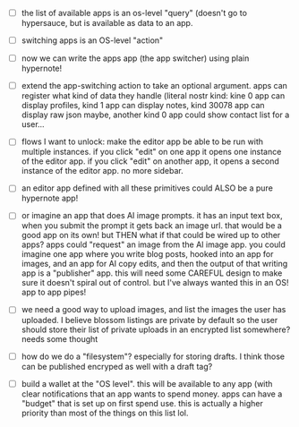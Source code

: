 - [ ] the list of available apps is an os-level "query" (doesn't go to hypersauce, but is available as data to an app.
- [ ] switching apps is an OS-level "action"
- [ ] now we can write the apps app (the app switcher) using plain hypernote!
- [ ] extend the app-switching action to take an optional argument. apps can register what kind of data they handle (literal nostr kind: kine 0 app can display profiles, kind 1 app can display notes, kind 30078 app can display raw json maybe, another kind 0 app could show contact list for a user...
- [ ] flows I want to unlock: make the editor app be able to be run with multiple instances. if you click "edit" on one app it opens one instance of the editor app. if you click "edit" on another app, it opens a second instance of the editor app. no more sidebar.
- [ ] an editor app defined with all these primitives could ALSO be a pure hypernote app!
- [ ] or imagine an app that does AI image prompts. it has an input text box, when you submit the prompt it gets back an image url. that would be a good app on its own! but THEN what if that could be wired up to other apps? apps could "request" an image from the AI image app. you could imagine one app where you write blog posts, hooked into an app for images, and an app for AI copy edits, and then the output of that writing app is a "publisher" app. this will need some CAREFUL design to make sure it doesn't spiral out of control. but I've always wanted this in an OS! app to app pipes!
- [ ] we need a good way to upload images, and list the images the user has uploaded. I believe blossom listings are private by default so the user should store their list of private uploads in an encrypted list somewhere? needs some thought
- [ ] how do we do a "filesystem"? especially for storing drafts. I think those can be published encryped as well with a draft tag?
- [ ] build a wallet at the "OS level". this will be available to any app (with clear notifications that an app wants to spend money. apps can have a "budget" that is set up on first spend use. this is actually a higher priority than most of the things on this list lol.

